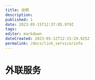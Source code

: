 ```yaml
---
title: 说明
description: 
published: 1
date: 2023-05-15T12:37:05.979Z
tags: 
editor: markdown
dateCreated: 2023-05-12T12:15:29.925Z
permalink: /docs/link_service/info
---
```


# 外联服务